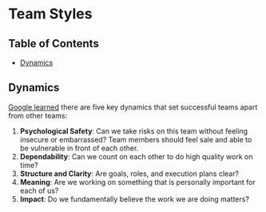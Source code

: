 # Team Styles

<!-- Tocer[start]: Auto-generated, don't remove. -->

## Table of Contents

  - [Dynamics](#dynamics)

<!-- Tocer[finish]: Auto-generated, don't remove. -->

## Dynamics

[Google learned](https://rework.withgoogle.com/blog/five-keys-to-a-successful-google-team) there are
five key dynamics that set successful teams apart from other teams:

1. **Psychological Safety**: Can we take risks on this team without feeling insecure or embarrassed?
   Team members should feel sale and able to be vulnerable in front of each other.
1. **Dependability**: Can we count on each other to do high quality work on time?
1. **Structure and Clarity**: Are goals, roles, and execution plans clear?
1. **Meaning**: Are we working on something that is personally important for each of us?
1. **Impact**: Do we fundamentally believe the work we are doing matters?
